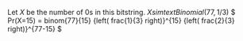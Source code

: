 Let $X$ be the number of 0s in this bitstring.
$X sim text{Binomial}(77, 1/3)$
$ Pr(X=15) = binom{77}{15} {left( frac{1}{3} right)}^{15} {left( frac{2}{3} right)}^{77-15} $
